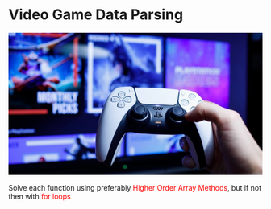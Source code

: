 # Video Game Data Parsing

![Game Remote](./assets/remote.jpg)

Solve each function using preferably <span style="color:red">Higher Order Array Methods</span>, but if not then with <span style="color:red">for loops</span>
